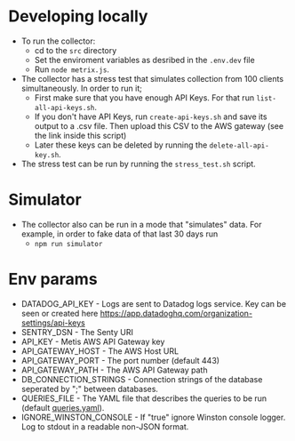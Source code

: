 # Developing locally

- To run the collector:
  - cd to the `src` directory
  - Set the enviroment variables as desribed in the `.env.dev` file
  - Run `node metrix.js`.
- The collector has a stress test that simulates collection from 100 clients simultaneously. In order to run it;
  - First make sure that you have enough API Keys. For that run `list-all-api-keys.sh`.
  - If you don't have API Keys, run `create-api-keys.sh` and save its output to a .csv file. Then upload this CSV to the AWS gateway (see the link inside this script)
  - Later these keys can be deleted by running the `delete-all-api-key.sh`.
- The stress test can be run by running the `stress_test.sh` script.

# Simulator

- The collector also can be run in a mode that "simulates" data. For example, in order to fake data of that last 30 days run
  - `npm run simulator`

# Env params

- DATADOG_API_KEY - Logs are sent to Datadog logs service. Key can be seen or created here https://app.datadoghq.com/organization-settings/api-keys
- SENTRY_DSN - The Senty URI
- API_KEY - Metis AWS API Gateway key
- API_GATEWAY_HOST - The AWS Host URL
- API_GATEWAY_PORT - The port number (default 443)
- API_GATEWAY_PATH - The AWS API Gateway path
- DB_CONNECTION_STRINGS - Connection strings of the database seperated by ";" between databases.
- QUERIES_FILE - The YAML file that describes the queries to be run (default [queries.yaml](src/queries.yaml)).
- IGNORE_WINSTON_CONSOLE - If "true" ignore Winston console logger. Log to stdout in a readable non-JSON format.
